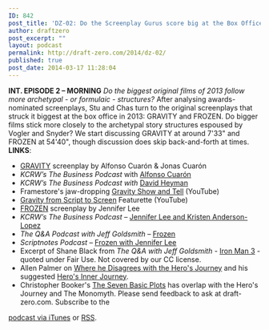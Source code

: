 ```yaml
---
ID: 842
post_title: 'DZ-02: Do the Screenplay Gurus score big at the Box Office?'
author: draftzero
post_excerpt: ""
layout: podcast
permalink: http://draft-zero.com/2014/dz-02/
published: true
post_date: 2014-03-17 11:28:04
---
```

**INT. EPISODE 2 – MORNING** *Do the biggest original films of 2013 follow more archetypal - or formulaic - structures?* After analysing awards-nominated screenplays, Stu and Chas turn to the original screenplays that struck it biggest at the box office in 2013: GRAVITY and FROZEN. Do bigger films stick more closely to the archetypal story structures espoused by Vogler and Snyder? We start discussing GRAVITY at around 7'33" and FROZEN at 54'40", though discussion does skip back-and-forth at times. **LINKS**: 
*   <a href="http://www.warnerbros2013.com/PDF/gravity_20131219.PDF" target="_blank">GRAVITY</a> screenplay by Alfonso Cuarón & Jonas Cuarón
*   *KCRW’s The Business Podcast* with <a href="http://www.kcrw.com/etc/programs/tb/tb140217alfonso_cuaron?utm_source=feedburner&utm_medium=feed&utm_campaign=Feed%3A+kcrw%2Ftb+%28The+Business%29" target="_blank">Alfonso Cuarón</a>
*   *KCRW’s The Business Podcast with* <a href="http://www.kcrw.com/etc/programs/tb/tb131209david_heyman_on_prod?utm_source=feedburner&utm_medium=feed&utm_campaign=Feed%3A+kcrw%2Ftb+%28The+Business%29" target="_blank">David Heyman</a>
*   Framestore's jaw-dropping <a href="http://www.youtube.com/watch?v=rCm3FYp4hdI" target="_blank">Gravity Show and Tell</a> (YouTube)
*   <a href="http://www.youtube.com/watch?v=uJEkPq1WA3g" target="_blank">Gravity from Script to Screen</a> Featurette (YouTube)
*   <a href="http://waltdisneystudiosawards.com/#/frozen/screenplay" target="_blank">FROZEN</a> screenplay by Jennifer Lee
*   *KCRW’s The Business Podcast* – <a href="http://www.kcrw.com/etc/programs/tb/tb140120two_women_who_made_f?utm_source=feedburner&utm_medium=feed&utm_campaign=Feed%3A+kcrw%2Ftb+%28The+Business%29" target="_blank">Jennifer Lee and Kristen Anderson-Lopez</a>
*   *The Q&A Podcast with Jeff Goldsmith* – <a href="http://www.theqandapodcast.com/2013/11/frozen-q.html" target="_blank">Frozen</a>
*   *Scriptnotes Podcast* – <a href="http://johnaugust.com/2014/frozen-with-jennifer-lee" target="_blank">Frozen with Jennifer Lee</a>
*   Excerpt of Shane Black from *The Q&A with Jeff Goldsmith* - <a href="http://www.theqandapodcast.com/2013/09/iron-man-3-q.html" target="_blank">Iron Man 3</a> - quoted under Fair Use. Not covered by our CC license.
*   Allen Palmer on <a href="http://www.crackingyarns.com.au/2011/02/20/where-i-disagree-with-the-heros-journey/" target="_blank">Where he Disagrees with the Hero's Journey</a> and his suggested <a href="http://www.crackingyarns.com.au/2011/04/04/a-new-character-driven-heros-journey-2/" target="_blank">Hero's Inner Journey</a>.
*   Christopher Booker's <a href="http://tvtropes.org/pmwiki/pmwiki.php/Main/TheSevenBasicPlots" target="_blank">The Seven Basic Plots</a> has overlap with the Hero's Journey and The Monomyth. Please send feedback to ask at draft-zero.com. Subscribe to the 

[podcast via iTunes][1] or [RSS][2].

 [1]: https://itunes.apple.com/au/podcast/draft-zero-screenwriting-podcast/id847126598?mt=2&ls=1
 [2]: http://draftzero.libsyn.com/rss